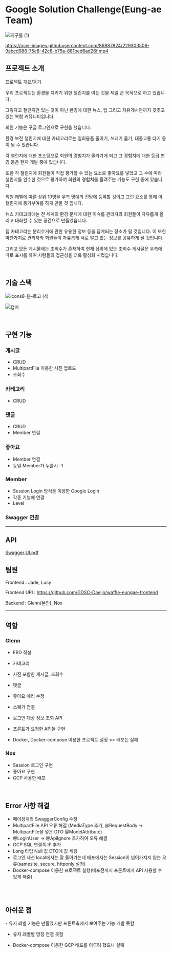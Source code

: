 # Google Solution Challenge(Eung-ae Team)

<p align="center">
  
  ![지구를 (1)](https://user-images.githubusercontent.com/86887824/229299725-e2b25ec8-8acb-4de0-bcd6-44a2080d6f17.png)
  
  https://user-images.githubusercontent.com/86887824/229303506-9abcd988-75c8-42c8-b75a-881bed6ad26f.mp4
</p>



## 프로젝트 소개

<p align="justify">
프로젝트 개요/동기
</p>

<p align="center">
  
  우리 프로젝트는 환경을 지키기 위한 챌린지를 여는 것을 제일 큰 목적으로 하고 있습니다.

  그렇다고 챌린지만 있는 것이 아닌 환경에 대한 뉴스, 팁 그리고 자유게시판까지 갖추고 있는 복합 커뮤니티입니다.

  회원 기능은 구글 로그인으로 구현을 했습니다.

  환경 보전 챌린지에 대한 카테고리로는 일회용품 줄이기, 쓰레기 줍기, 대중교통 타기 등이 될 수 있습니다. 

  각 챌린지에 대한 포스팅으로 회원의 경험치가 올라가게 되고 그 경험치에 대한 등급 변경 등은 현재 개발 중에 있습니다.

  또한 각 챌린지에 회원들이 직접 평가할 수 있는 요소로 좋아요를 넣었고 그 수에 따라 챌린지를 완수한 것으로 평가하여 회원의 경험치를 올려주는 기능도 구현 중에 있습니다.

  회원 레벨에 따른 상위 10명을 우측 명예의 전당에 등록할 것이고 그런 요소를 통해 이 챌린지에 동기부여를 하게 만들 것 입니다.

  뉴스 카테고리에는 전 세계의 환경 문제에 대한 이슈를 관리자와 회원들이 자유롭게 올리고 대화할 수 있는 공간으로 만들었습니다.

  팁 카테고리는 분리수거에 관한 유용한 정보 등을 담게되는 장소가 될 것입니다. 이 또한 마찬가지로 관리자와 회원들이 자유롭게 서로 알고 있는 정보를 공유하게 될 것입니다.

  그리고 모든 게시물에는 조회수가 존재하여 현재 상위에 있는 조회수 게시글은 우측에 따로 표시를 하여 사람들의 접근성을 더욱 활성화 시켰습니다.
</p>

<br>

## 기술 스택

![icons8-봄-로고 (4)](https://user-images.githubusercontent.com/86887824/230269834-da8e8bf3-2130-48cc-b155-66f0f124bf16.svg)


![캡처](https://user-images.githubusercontent.com/86887824/229299456-33a1b97e-1fd3-44b1-9477-611455b6c9ec.PNG)

<br>

## 구현 기능

### 게시글
- CRUD
- MultipartFile 이용한 사진 업로드
- 조회수

### 카테고리
- CRUD

### 댓글
- CRUD
- Member 연결

### 좋아요
- Member 연결
- 동일 Member가 누를시 -1

### Member
- Session Login 방식을 이용한 Google Login
- 각종 기능에 연결
- Level

### Swagger 연결

---

## API

[Swagger UI.pdf](https://github.com/jsw6701/waffle-eungae-backend/files/11130070/Swagger.UI.pdf)


## 팀원

Frontend : Jade, Lucy

Frontend URI : https://github.com/GDSC-Daejin/waffle-eungae-frontend

Backend : Glenn(본인), Nox

---

## 역할

### Glenn
- ERD 작성
- 카테고리
- 사진 포함한 게시글, 조회수
- 댓글
- 좋아요 에러 수정
- 스웨거 연결
- 로그인 대상 정보 조회 API
- 프론트가 요청한 API들 구현

- Docker, Docker-compose 이용한 프로젝트 설정 => 배포는 실패

### Nox
- Session 로그인 구현
- 좋아요 구현
- GCP 사용한 배포

<br>

## Error 사항 해결

- 페이징처리 SwaggerConfig 수정
- MultipartFile API 오류 해결 (MediaType 추가, @RequestBody -> MultipartFile을 넣은 DTO @ModelAttribute)
- @LoginUser -> @ApiIgnore 추가하여 오류 해결
- GCP SQL 연결쪽 IP 추가
- Long 타입 Null 값 DTO에 값 세팅
- 로그인 세션 local에서는 잘 돌아가는데 배포에서는 Session이 넘어가지지 않는 오류(samesite, secure, httponly 설정)
- Docker-compose 이용한 프로젝트 실행(배포전까지 프론트에게 API 사용할 수 있게 해줌)

<br>


<br>

## 아쉬운 점

<p align="justify">
  - 유저 레벨 기능은 만들었지만 프론트측에서 보여주는 기능 개발 못함

  - 유저 레벨별 명칭 연결 못함

  - Docker-compose 이용한 GCP 배포를 이루려 했으나 실패
</p>

<br>

